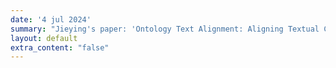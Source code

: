 ```yaml
---
date: '4 jul 2024'
summary: "Jieying's paper: 'Ontology Text Alignment: Aligning Textual Content with Terminological Axioms' was accepted at ECAI. Congrats to all the authors!"
layout: default
extra_content: "false"
---
```

